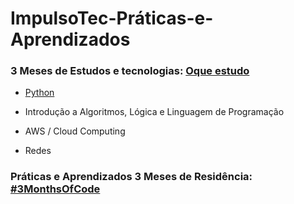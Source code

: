 # ImpulsoTec-Práticas-e-Aprendizados

### 3 Meses de Estudos e tecnologias: [Oque estudo](https://github.com/mlopezlr/ImpulsoTec-Praticas-e-Aprendizados/blob/main/Estudos.md)

- [Python](https://github.com/mlopezlr/Python)

- Introdução a Algoritmos,  Lógica e Linguagem de Programação
- AWS / Cloud Computing
- Redes

### Práticas e Aprendizados 3 Meses de Residência: [#3MonthsOfCode](https://github.com/mlopezlr/ImpulsoTec-Praticas-e-Aprendizados/blob/main/3MonthsOfCode)

